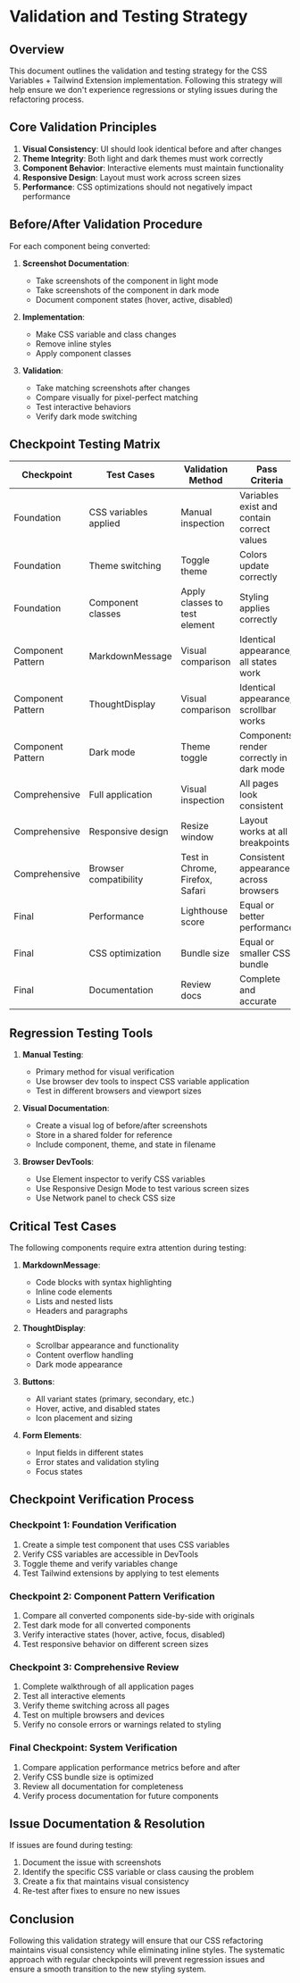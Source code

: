 # Validation and Testing Strategy

## Overview

This document outlines the validation and testing strategy for the CSS Variables + Tailwind Extension implementation. Following this strategy will help ensure we don't experience regressions or styling issues during the refactoring process.

## Core Validation Principles

1. **Visual Consistency**: UI should look identical before and after changes
2. **Theme Integrity**: Both light and dark themes must work correctly
3. **Component Behavior**: Interactive elements must maintain functionality
4. **Responsive Design**: Layout must work across screen sizes
5. **Performance**: CSS optimizations should not negatively impact performance

## Before/After Validation Procedure

For each component being converted:

1. **Screenshot Documentation**:
   - Take screenshots of the component in light mode
   - Take screenshots of the component in dark mode
   - Document component states (hover, active, disabled)

2. **Implementation**:
   - Make CSS variable and class changes
   - Remove inline styles
   - Apply component classes

3. **Validation**:
   - Take matching screenshots after changes
   - Compare visually for pixel-perfect matching
   - Test interactive behaviors
   - Verify dark mode switching

## Checkpoint Testing Matrix

| Checkpoint | Test Cases | Validation Method | Pass Criteria |
|------------|------------|-------------------|---------------|
| Foundation | CSS variables applied | Manual inspection | Variables exist and contain correct values |
| Foundation | Theme switching | Toggle theme | Colors update correctly |
| Foundation | Component classes | Apply classes to test element | Styling applies correctly |
| Component Pattern | MarkdownMessage | Visual comparison | Identical appearance, all states work |
| Component Pattern | ThoughtDisplay | Visual comparison | Identical appearance, scrollbar works |
| Component Pattern | Dark mode | Theme toggle | Components render correctly in dark mode |
| Comprehensive | Full application | Visual inspection | All pages look consistent |
| Comprehensive | Responsive design | Resize window | Layout works at all breakpoints |
| Comprehensive | Browser compatibility | Test in Chrome, Firefox, Safari | Consistent appearance across browsers |
| Final | Performance | Lighthouse score | Equal or better performance |
| Final | CSS optimization | Bundle size | Equal or smaller CSS bundle |
| Final | Documentation | Review docs | Complete and accurate |

## Regression Testing Tools

1. **Manual Testing**:
   - Primary method for visual verification
   - Use browser dev tools to inspect CSS variable application
   - Test in different browsers and viewport sizes

2. **Visual Documentation**:
   - Create a visual log of before/after screenshots
   - Store in a shared folder for reference
   - Include component, theme, and state in filename

3. **Browser DevTools**:
   - Use Element inspector to verify CSS variables
   - Use Responsive Design Mode to test various screen sizes
   - Use Network panel to check CSS size

## Critical Test Cases

The following components require extra attention during testing:

1. **MarkdownMessage**:
   - Code blocks with syntax highlighting
   - Inline code elements
   - Lists and nested lists
   - Headers and paragraphs

2. **ThoughtDisplay**:
   - Scrollbar appearance and functionality
   - Content overflow handling
   - Dark mode appearance

3. **Buttons**:
   - All variant states (primary, secondary, etc.)
   - Hover, active, and disabled states
   - Icon placement and sizing

4. **Form Elements**:
   - Input fields in different states
   - Error states and validation styling
   - Focus states

## Checkpoint Verification Process

### Checkpoint 1: Foundation Verification

1. Create a simple test component that uses CSS variables
2. Verify CSS variables are accessible in DevTools
3. Toggle theme and verify variables change
4. Test Tailwind extensions by applying to test elements

### Checkpoint 2: Component Pattern Verification

1. Compare all converted components side-by-side with originals
2. Test dark mode for all converted components
3. Verify interactive states (hover, active, focus, disabled)
4. Test responsive behavior on different screen sizes

### Checkpoint 3: Comprehensive Review

1. Complete walkthrough of all application pages
2. Test all interactive elements
3. Verify theme switching across all pages
4. Test on multiple browsers and devices
5. Verify no console errors or warnings related to styling

### Final Checkpoint: System Verification

1. Compare application performance metrics before and after
2. Verify CSS bundle size is optimized
3. Review all documentation for completeness
4. Verify process documentation for future components

## Issue Documentation & Resolution

If issues are found during testing:

1. Document the issue with screenshots
2. Identify the specific CSS variable or class causing the problem
3. Create a fix that maintains visual consistency
4. Re-test after fixes to ensure no new issues

## Conclusion

Following this validation strategy will ensure that our CSS refactoring maintains visual consistency while eliminating inline styles. The systematic approach with regular checkpoints will prevent regression issues and ensure a smooth transition to the new styling system.